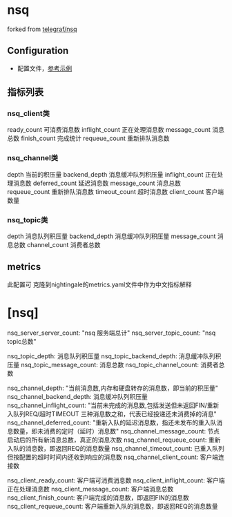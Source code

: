 # nsq
forked from [telegraf/nsq](https://github.com/influxdata/telegraf/blob/master/plugins/inputs/nsq/nsq.go)
## Configuration
- 配置文件，[参考示例](../../conf/input.nsq/nsq.toml)

## 指标列表
### nsq_client类
ready_count     可消费消息数
inflight_count  正在处理消息数
message_count   消息总数
finish_count    完成统计
requeue_count   重新排队消息数

### nsq_channel类
depth    当前的积压量
backend_depth   消息缓冲队列积压量
inflight_count  正在处理消息数
deferred_count  延迟消息数
message_count   消息总数
requeue_count   重新排队消息数
timeout_count   超时消息数
client_count    客户端数量

### nsq_topic类
depth    消息队列积压量
backend_depth  消息缓冲队列积压量
message_count   消息总数
channel_count   消费者总数

## metrics
此配置可 克隆到nightingale的metrics.yaml文件中作为中文指标解释
# [nsq]
  nsq_server_server_count: "nsq 服务端总计"
  nsq_server_topic_count: "nsq topic总数"

  nsq_topic_depth: 消息队列积压量
  nsq_topic_backend_depth: 消息缓冲队列积压量
  nsq_topic_message_count: 消息总数
  nsq_topic_channel_count: 消费者总数

  nsq_channel_depth: "当前消息数,内存和硬盘转存的消息数，即当前的积压量"
  nsq_channel_backend_depth: 消息缓冲队列积压量
  nsq_channel_inflight_count: "当前未完成的消息数,包括发送但未返回FIN/重新入队列REQ/超时TIMEOUT 三种消息数之和，代表已经投递还未消费掉的消息"
  nsq_channel_deferred_count: "重新入队的延迟消息数，指还未发布的重入队消息数量，即未消费的定时（延时）消息数"
  nsq_channel_message_count: 节点启动后的所有新消息总数，真正的消息次数
  nsq_channel_requeue_count: 重新入队的消息数，即返回REQ的消息数量
  nsq_channel_timeout_count: 已重入队列但按配置的超时时间内还收到响应的消息数
  nsq_channel_client_count: 客户端连接数

  nsq_client_ready_count: 客户端可消费消息数
  nsq_client_inflight_count: 客户端正在处理消息数
  nsq_client_message_count: 客户端消息总数
  nsq_client_finish_count: 客户端完成的消息数，即返回FIN的消息数
  nsq_client_requeue_count: 客户端重新入队的消息数，即返回REQ的消息数量
